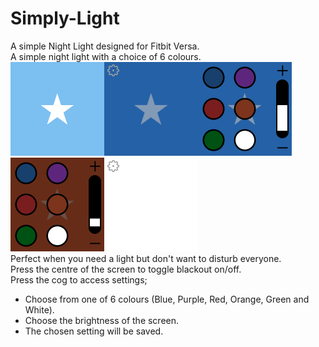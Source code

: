 # Simply-Light
A simple Night Light designed for Fitbit Versa.<br>
A simple night light with a choice of 6 colours.<br>
<img src="/Screenshots/Simply-light-logo.png" width="150" hight="150"><img src="/Screenshots/Simply-light.png" width="150" hight="150"><img src="/Screenshots/Simply-light-1.png" width="150" hight="150"><img src="/Screenshots/Simply-light-2.png" width="150" hight="150"><img src="/Screenshots/Simply-light-3.png" width="150" hight="150"></br>
Perfect when you need a light but don't want to disturb everyone.<br>
Press the centre of the screen to toggle blackout on/off.<br>
Press the cog to access settings;<br>
- Choose from one of 6 colours (Blue, Purple, Red, Orange, Green and White).<br>
- Choose the brightness of the screen.<br>
- The chosen setting will be saved.<br>
